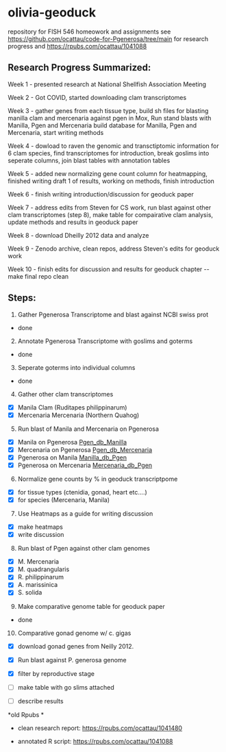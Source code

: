 # olivia-geoduck
repository for FISH 546 homeowork and assignments 
see https://github.com/ocattau/code-for-Pgenerosa/tree/main for research progress and https://rpubs.com/ocattau/1041088 

## Research Progress Summarized: 
Week 1 - presented research at National Shellfish Association Meeting

Week 2 - Got COVID, started downloading clam transcriptomes

Week 3 - gather genes from each tissue type, build sh files for blasting manilla clam and mercenaria against pgen in Mox, Run stand blasts with Manilla, Pgen and Mercenaria
build database for Manilla, Pgen and Mercenaria, start writing methods

Week 4 - dowload to raven the genomic and transctiptomic information for 6 clam species, find transcriptomes for introduction, break goslims into seperate columns, join blast tables with annotation tables

Week 5 -  added new normalizing gene count column for heatmapping, finished writing draft 1 of results, working on methods, finish introduction

Week 6 - finish writing introduction/discussion for geoduck paper

Week 7 - address edits from Steven for CS work, run blast against other clam transcriptomes (step 8), make table for compairative clam analysis, update methods and results in geoduck paper 

Week 8 - download Dheilly 2012 data and analyze 

Week 9 - Zenodo archive, clean repos, address Steven's edits for geoduck work

Week 10 - finish edits for discussion and results for geoduck chapter -- make final repo clean

## Steps:

1. Gather Pgenerosa Transcriptome and blast against NCBI swiss prot
  - done
2. Annotate Pgenerosa Transcriptome with goslims and goterms
  - done
3. Seperate goterms into individual columns
  - done 
4. Gather other clam transcriptomes 
  - [x] Manila Clam (Ruditapes philippinarum)
  - [x] Mercenaria Mercenaria (Northern Quahog)
5. Run blast of Manila and Mercenaria on Pgenerosa
  - [x] Manila on Pgenerosa [Pgen_db_Manilla](https://gannet.fish.washington.edu/gigas/data/p.generosa/Manilla_Pgenenerosa_blastx.tab)
  - [x] Mercenaria on Pgenerosa [Pgen_db_Mercenaria](https://gannet.fish.washington.edu/gigas/data/p.generosa/Mercenaria_Pgenenerosa_blastx.tab)
  - [x] Pgenerosa on Manila [Manilla_db_Pgen](https://gannet.fish.washington.edu/gigas/data/p.generosa/Pgenerosa_Manilla_db_blastx.tab)
  - [x] Pgenerosa on Mercenaria [Mercenaria_db_Pgen](https://gannet.fish.washington.edu/gigas/data/p.generosa/Pgenerosa_Mercenaria_db_blastx.tab)
6. Normalize gene counts by % in geoduck transcriptpome 
  - [x] for tissue types (ctenidia, gonad, heart etc....)
  - [x] for species (Mercenaria, Manila) 
7. Use Heatmaps as a guide for writing discussion
  - [x] make heatmaps
  - [x] write discussion
8. Run blast of Pgen against other clam genomes
  - [x] M. Mercenaria
  - [x] M. quadrangularis
  - [x] R. philippinarum
  - [x] A. marissinica
  - [x] S. solida
9. Make comparative genome table for geoduck paper
  - done
10. Comparative gonad genome w/ c. gigas
  - [x] download gonad genes from Neilly 2012.
  - [x] Run blast against P. generosa genome
  - [x] filter by reproductive stage
  - [ ] make table with go slims attached
  - [ ] describe results


*old Rpubs *

- clean research report:
https://rpubs.com/ocattau/1041480

- annotated R script: 
https://rpubs.com/ocattau/1041088



